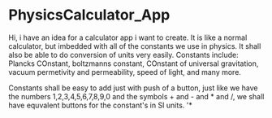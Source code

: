 # PhysicsCalculator_App
Hi, i have an idea for a calculator app i want to create. It is like a normal calculator, but imbedded with all of the constants we use in physics. It shall also be able to do conversion of units very easily. Constants include: Plancks COnstant, boltzmanns constant, COnstant of universal gravitation, vacuum permetivity and permeability, speed of light, and many more.

Constants shall be easy to add just with push of a button, just like we have the numbers 1,2,3,4,5,6,7,8,9,0 and the symbols + and - and * and /, we shall have equvalent buttons for the constant's in SI units. 
'*
